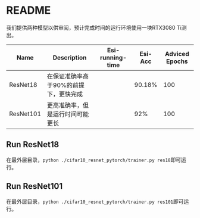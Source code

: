 # README

我们提供两种模型以供审阅，预计完成时间的运行环境使用一块RTX3080 Ti测出。

| Name      | Description                           | Esi-running-time | Esi-Acc | Adviced Epochs |
| --------- | ------------------------------------- | ---------------- | ------- | -------------- |
| ResNet18  | 在保证准确率高于90%的前提下，更快完成 |                  | 90.18%  | 100            |
| ResNet101 | 更高准确率，但是运行时间可能更长      |                  | 92%     | 100            |

## Run ResNet18

在最外层目录，`python ./cifar10_resnet_pytorch/trainer.py res18`即可运行。

## Run ResNet101

在最外层目录，`python ./cifar10_resnet_pytorch/trainer.py res101`即可运行。